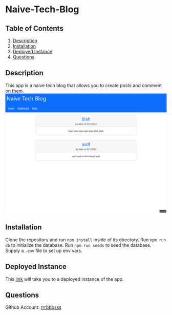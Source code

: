 # Naive-Tech-Blog

## Table of Contents

1. [Description](#Description)
1. [Installation](#Installation)
1. [Deployed Instance](#Deployed)
1. [Questions](#Questions)

## Description

This app is a naive tech blog that allows you to create posts and comment on them.
![the homepage of the application](./misc/screenshot1.png)

## Installation

Clone the repository and run `npm install` inside of its directory.
Run `npm run db` to initialize the database.
Run `npm run seeds` to seed the database.
Supply a `.env` file to set up env vars.

## Deployed Instance

This [link](https://rocky-gorge-39079.herokuapp.com/) will take you to a deployed instance of the app.

## Questions

Github Account: [rrrbbbsss](https://github.com/rrrbbbsss)
